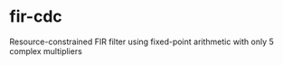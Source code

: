 # fir-cdc
 Resource-constrained FIR filter using fixed-point arithmetic with only 5 complex multipliers
